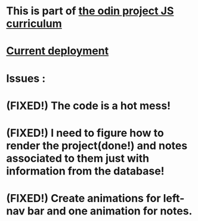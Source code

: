 # This is part of [the odin project JS curriculum](https://www.theodinproject.com/courses/javascript/lessons/todo-list)


# [Current deployment](https://todo-project-cfa27.web.app)

# Issues :

  # (FIXED!) The code is a hot mess!

  # (FIXED!) I need to figure how to render the project(done!) and notes associated to them just with information from the database! 

  # (FIXED!) Create animations for left-nav bar and one animation for notes.